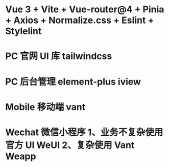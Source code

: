 # Vue 3 + Vite + Vue-router@4 + Pinia + Axios + Normalize.css + Eslint + Stylelint

# PC 官网 UI 库 tailwindcss

# PC 后台管理 element-plus iview

# Mobile 移动端 vant

# Wechat 微信小程序 1、业务不复杂使用官方 UI WeUI 2、复杂使用 Vant Weapp
